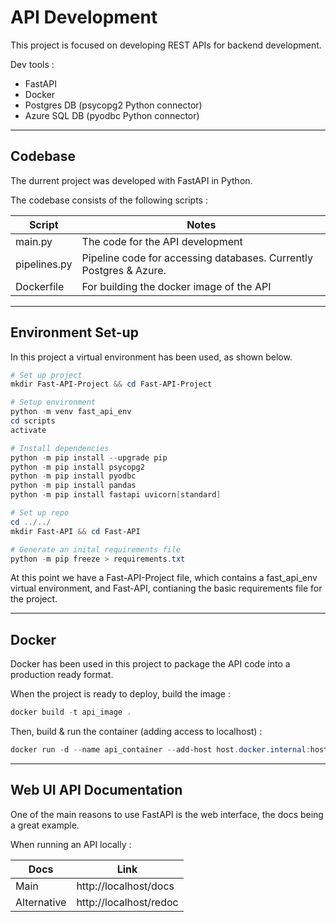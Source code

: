 # API Development

This project is focused on developing REST APIs for backend development.

Dev tools :

- FastAPI
- Docker
- Postgres DB (psycopg2 Python connector)
- Azure SQL DB (pyodbc Python connector)

---

## Codebase

The durrent project was developed with FastAPI in Python.

The codebase consists of the following scripts :

|**Script**|**Notes**
|--|--
|main.py| The code for the API development
|pipelines.py| Pipeline code for accessing databases. Currently Postgres & Azure.
|Dockerfile| For building the docker image of the API

---

## Environment Set-up

In this project a virtual environment has been used, as shown below.

````ps1
# Set up project
mkdir Fast-API-Project && cd Fast-API-Project

# Setup environment
python -m venv fast_api_env
cd scripts 
activate

# Install dependencies
python -m pip install --upgrade pip
python -m pip install psycopg2
python -m pip install pyodbc
python -m pip install pandas
python -m pip install fastapi uvicorn[standard]

# Set up repo
cd ../../
mkdir Fast-API && cd Fast-API

# Generate an inital requirements file
python -m pip freeze > requirements.txt
````

At this point we have a Fast-API-Project file, which contains a fast_api_env virtual environment, and Fast-API, contianing the basic requirements file for the project.  

---

## Docker

Docker has been used in this project to package the API code into a production ready format.

When the project is ready to deploy, build the image :

````ps1
docker build -t api_image .
````

Then, build & run the container (adding access to localhost) :

````ps1
docker run -d --name api_container --add-host host.docker.internal:host-gateway -p 80:80 api_image:latest
````

---

## Web UI API Documentation

One of the main reasons to use FastAPI is the web interface, the docs being a great example.

When running an API locally :

| **Docs** | **Link**
|--|--
| Main | http://localhost/docs
| Alternative | http://localhost/redoc
